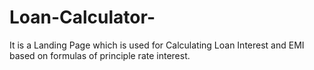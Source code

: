# Loan-Calculator-
It is a Landing Page which is used for Calculating Loan Interest and EMI based on formulas of principle rate interest.
